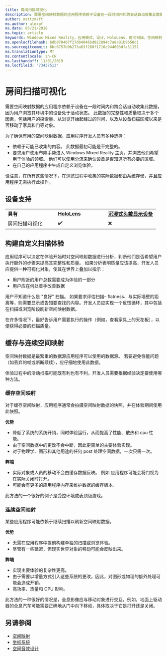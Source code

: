 ```yaml
---
title: 房间扫描可视化
description: 需要空间映射数据的应用程序依赖于设备在一段时间内和跨会话自动收集此数据，因为用户浏览其环境中的设备处于活动状态。
author: mattzmsft
ms.author: alexpf
ms.date: 03/21/2018
ms.topic: article
keywords: Windows Mixed Reality，应用模式，设计，HoloLens，房间扫描，空间映射，网格
ms.openlocfilehash: bdb070407f27d04046bd022894c7a8a01b9658d1
ms.sourcegitcommit: 6bc6757b9b273a63f260f1716c944603dfa51151
ms.translationtype: MT
ms.contentlocale: zh-CN
ms.lasthandoff: 11/01/2019
ms.locfileid: "73437513"
---
```

# <a name="room-scan-visualization"></a>房间扫描可视化

需要空间映射数据的应用程序依赖于设备在一段时间内和跨会话自动收集此数据，因为用户浏览其环境中的设备处于活动状态。 此数据的完整性和质量取决于多个因素，包括用户的探索量、从浏览开始起经过的时间，以及从设备扫描区域以来是否移动了家具和门等对象。

为了确保有用的空间映射数据，应用程序开发人员有多种选择：
* 依赖于可能已收集的内容。 此数据最初可能是不完整的。
* 要求用户使用布隆手势进入 Windows Mixed Reality 主页，并浏览他们希望用于体验的领域。 他们可以使用分流来确认设备是否知道所有必要的区域。
* 在自己的应用程序中生成自定义浏览体验。

请注意，在所有这些情况下，在浏览过程中收集的实际数据都由系统存储，并且应用程序无需执行此操作。

## <a name="device-support"></a>设备支持

<table>
    <colgroup>
    <col width="33%" />
    <col width="33%" />
    <col width="33%" />
    </colgroup>
    <tr>
        <td><strong>具有</strong></td>
        <td><a href="hololens-hardware-details.md"><strong>HoloLens</strong></a></td>
        <td><a href="immersive-headset-hardware-details.md"><strong>沉浸式头戴显示设备</strong></a></td>
    </tr>
     <tr>
        <td>房间扫描可视化</td>
        <td>✔️</td>
        <td>❌</td>
    </tr>
</table>



## <a name="building-a-custom-scanning-experience"></a>构建自定义扫描体验

应用程序可以决定在体验开始时对空间映射数据进行分析，判断他们是否希望用户执行额外的步骤来提高其完整性和质量。 如果分析表明质量应该提高，开发人员应提供一种可视化对象，使其在世界上叠加以指示：
* 用户附近的用户总数需要成为体验的一部分
* 用户应在何处着手改善数据

用户不知道什么是 "良好" 扫描。 如果要求评估扫描– flatness、与实际墙壁的距离等，则需要显示或告知要查找的内容。开发人员应实现一个反馈循环，其中包括在扫描或浏览阶段刷新空间映射数据。

在许多情况下，最好告诉用户需要执行的操作（例如，查看家具上的天花板），以便获得必要的扫描质量。

## <a name="cached-versus-continuous-spatial-mapping"></a>缓存与连续空间映射

空间映射数据是最繁重的数据源应用程序可以使用的数据源。 若要避免性能问题（如丢弃的帧或断断续续），应仔细地使用此数据。

体验过程中的活动扫描可能既有利也有不利，开发人员需要根据经验决定要使用哪种方法。

### <a name="cached-spatial-mapping"></a>缓存空间映射

对于缓存空间映射，应用程序通常会拍摄空间映射数据的快照，并在体验期间使用此快照。

**优势**
* 降低了系统的系统开销，同时体验运行，从而提高了性能、散热和 cpu 性能。
* 由于空间数据中的更改不会中断，因此更简单的主要体验实现。
* 对于物理学、图形和其他用途的任何 post 处理空间数据，一次只需一次。

**弊端**
* 实际对象或人员的移动不会由缓存数据反映。 例如 应用程序可能会将门视为在实际关闭时打开。
* 可能会有更多的应用程序内存来维护数据的缓存版本。

此方法的一个很好的例子是受控环境或表顶级游戏。

### <a name="continuous-spatial-mapping"></a>连续空间映射

某些应用程序可能依赖于继续扫描以刷新空间映射数据。

**优势**
* 无需在应用程序中提前构建单独的扫描或浏览体验。
* 尽管有一些延迟，但现实世界对象的移动可能会反映出来。

**弊端**
* 实现主要体验的复杂性更高。
* 由于需要以增量方式引入这些系统的更改，因此，对图形或物理的额外处理可能会造成开销。
* 高功率、热量和 CPU 影响。

此方法的一种很好的情况是，全息影像应与移动对象进行交互，例如，地面上驱动器的全息汽车可能需要正确地从门中向下移动，具体取决于它是打开还是关闭。

## <a name="see-also"></a>另请参阅
* [空间映射](spatial-mapping.md)
* [坐标系统](coordinate-systems.md)
* [空间音效设计](spatial-sound-design.md)
